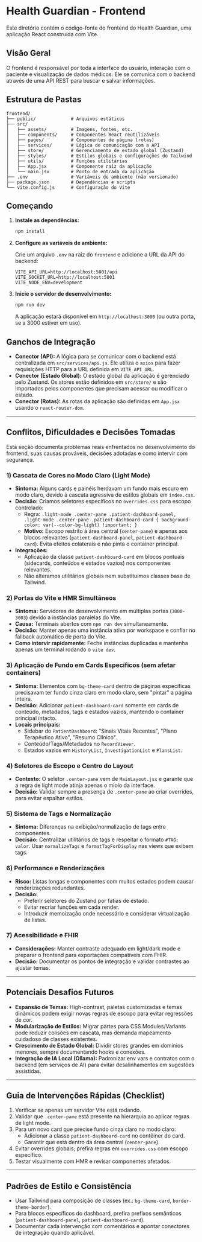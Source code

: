 # Health Guardian - Frontend

Este diretório contém o código-fonte do frontend do Health Guardian, uma aplicação React construída com Vite.

## Visão Geral

O frontend é responsável por toda a interface do usuário, interação com o paciente e visualização de dados médicos. Ele se comunica com o backend através de uma API REST para buscar e salvar informações.

## Estrutura de Pastas

```
frontend/
├── public/             # Arquivos estáticos
├── src/
│   ├── assets/         # Imagens, fontes, etc.
│   ├── components/     # Componentes React reutilizáveis
│   ├── pages/          # Componentes de página (rotas)
│   ├── services/       # Lógica de comunicação com a API
│   ├── store/          # Gerenciamento de estado global (Zustand)
│   ├── styles/         # Estilos globais e configurações do Tailwind
│   ├── utils/          # Funções utilitárias
│   ├── App.jsx         # Componente raiz da aplicação
│   └── main.jsx        # Ponto de entrada da aplicação
├── .env                # Variáveis de ambiente (não versionado)
├── package.json        # Dependências e scripts
└── vite.config.js      # Configuração do Vite
```

## Começando

1.  **Instale as dependências:**

    ```bash
    npm install
    ```

2.  **Configure as variáveis de ambiente:**

    Crie um arquivo `.env` na raiz do `frontend` e adicione a URL da API do backend:

    ```
    VITE_API_URL=http://localhost:5001/api
    VITE_SOCKET_URL=http://localhost:5001
    VITE_NODE_ENV=development
    ```

3.  **Inicie o servidor de desenvolvimento:**

    ```bash
    npm run dev
    ```

    A aplicação estará disponível em `http://localhost:3000` (ou outra porta, se a 3000 estiver em uso).

## Ganchos de Integração

-   **Conector (API):** A lógica para se comunicar com o backend está centralizada em `src/services/api.js`. Ele utiliza o `axios` para fazer requisições HTTP para a URL definida em `VITE_API_URL`.
-   **Conector (Estado Global):** O estado global da aplicação é gerenciado pelo Zustand. Os stores estão definidos em `src/store/` e são importados pelos componentes que precisam acessar ou modificar o estado.
-   **Conector (Rotas):** As rotas da aplicação são definidas em `App.jsx` usando o `react-router-dom`.

---

## Conflitos, Dificuldades e Decisões Tomadas

Esta seção documenta problemas reais enfrentados no desenvolvimento do frontend, suas causas prováveis, decisões adotadas e como intervir com segurança.

### 1) Cascata de Cores no Modo Claro (Light Mode)
- **Sintoma:** Alguns cards e painéis herdavam um fundo mais escuro em modo claro, devido à cascata agressiva de estilos globais em `index.css`.
- **Decisão:** Criamos seletores específicos no `overrides.css` para escopo controlado:
  - Regra: `.light-mode .center-pane .patient-dashboard-panel, .light-mode .center-pane .patient-dashboard-card { background-color: var(--color-bg-light) !important; }`
  - **Motivo:** Escopo restrito à área central (`center-pane`) e apenas aos blocos relevantes (`patient-dashboard-panel`, `patient-dashboard-card`). Evita efeitos colaterais e não pinta o container principal.
- **Integrações:**
  - Aplicação da classe `patient-dashboard-card` em blocos pontuais (sidecards, conteúdos e estados vazios) nos componentes relevantes.
  - Não alteramos utilitários globais nem substituímos classes base de Tailwind.

### 2) Portas do Vite e HMR Simultâneos
- **Sintoma:** Servidores de desenvolvimento em múltiplas portas (`3000-3003`) devido a instâncias paralelas do Vite.
- **Causa:** Terminais abertos com `npm run dev` simultaneamente.
- **Decisão:** Manter apenas uma instância ativa por workspace e confiar no fallback automático de porta do Vite.
- **Como intervir rapidamente:** Feche instâncias duplicadas e mantenha apenas um terminal rodando o `vite dev`.

### 3) Aplicação de Fundo em Cards Específicos (sem afetar containers)
- **Sintoma:** Elementos com `bg-theme-card` dentro de páginas específicas precisavam ter fundo cinza claro em modo claro, sem "pintar" a página inteira.
- **Decisão:** Adicionar `patient-dashboard-card` somente em cards de conteúdo, metadados, tags e estados vazios, mantendo o container principal intacto.
- **Locais principais:**
  - Sidebar do `PatientDashboard`: "Sinais Vitais Recentes", "Plano Terapêutico Ativo", "Resumo Clínico".
  - Conteúdo/Tags/Metadados no `RecordViewer`.
  - Estados vazios em `HistoryList`, `InvestigationList` e `PlansList`.

### 4) Seletores de Escopo e Centro do Layout
- **Contexto:** O seletor `.center-pane` vem de `MainLayout.jsx` e garante que a regra de light mode atinja apenas o miolo da interface.
- **Decisão:** Validar sempre a presença de `.center-pane` ao criar overrides, para evitar espalhar estilos.

### 5) Sistema de Tags e Normalização
- **Sintoma:** Diferenças na exibição/normalização de tags entre componentes.
- **Decisão:** Centralizar utilitários de tags e respeitar o formato `#TAG: valor`. Usar `normalizeTags` e `formatTagForDisplay` nas views que exibem tags.

### 6) Performance e Renderizações
- **Risco:** Listas longas e componentes com muitos estados podem causar renderizações redundantes.
- **Decisão:**
  - Preferir seletores do Zustand por fatias de estado.
  - Evitar recriar funções em cada render.
  - Introduzir memoização onde necessário e considerar virtualização de listas.

### 7) Acessibilidade e FHIR
- **Considerações:** Manter contraste adequado em light/dark mode e preparar o frontend para exportações compatíveis com FHIR.
- **Decisão:** Documentar os pontos de integração e validar contrastes ao ajustar temas.

---

## Potenciais Desafios Futuros
- **Expansão de Temas:** High-contrast, paletas customizadas e temas dinâmicos podem exigir novas regras de escopo para evitar regressões de cor.
- **Modularização de Estilos:** Migrar partes para CSS Modules/Variants pode reduzir colisões em cascata, mas demanda mapeamento cuidadoso de classes existentes.
- **Crescimento de Estado Global:** Dividir stores grandes em domínios menores, sempre documentando hooks e conexões.
- **Integração de IA Local (Ollama):** Padronizar env vars e contratos com o backend (em serviços de AI) para evitar desalinhamentos em sugestões assistidas.

---

## Guia de Intervenções Rápidas (Checklist)
1. Verificar se apenas um servidor Vite está rodando.
2. Validar que `.center-pane` está presente na hierarquia ao aplicar regras de light mode.
3. Para um novo card que precise fundo cinza claro no modo claro:
   - Adicionar a classe `patient-dashboard-card` no contêiner do card.
   - Garantir que está dentro da área central (`center-pane`).
4. Evitar overrides globais; prefira regras em `overrides.css` com escopo específico.
5. Testar visualmente com HMR e revisar componentes afetados.

---

## Padrões de Estilo e Consistência
- Usar Tailwind para composição de classes (ex.: `bg-theme-card`, `border-theme-border`).
- Para blocos específicos do dashboard, prefira prefixos semânticos (`patient-dashboard-panel`, `patient-dashboard-card`).
- Documentar cada intervenção com comentários e apontar conectores de integração quando aplicável.